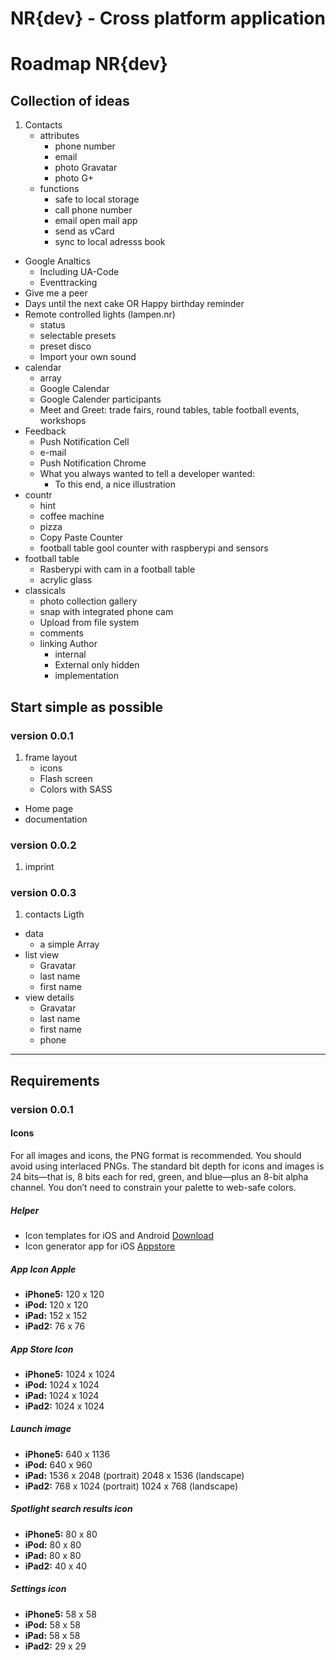 NR{dev} - Cross platform application
====================================


# Roadmap NR{dev}

## Collection of ideas 
1. Contacts
	- attributes
		- phone number
		- email
		- photo Gravatar 
		- photo G+
	- functions
		- safe to local storage 
		- call phone number
		- email open mail app
		- send as vCard
		- sync to local adresss book
- Google Analtics
	- Including UA-Code
	- Eventtracking
- Give me a peer
- Days until the next cake OR Happy birthday reminder
- Remote controlled lights (lampen.nr) 
	- status 
	- selectable presets
	- preset disco 
	- Import your own sound 
- calendar 
	- array 
	- Google Calendar 
	- Google Calender participants 
	- Meet and Greet: trade fairs, round tables, table football events, workshops 
- Feedback 
	- Push Notification Cell 
	- e-mail
	- Push Notification Chrome 
	- What you always wanted to tell a developer wanted: 
		- To this end, a nice illustration 
- countr 
	- hint 
	- coffee machine 
	- pizza 
	- Copy Paste Counter 
	- football table gool counter with raspberypi and sensors 
- football table
	- Rasberypi with cam in a football table
	- acrylic glass 
- classicals
	- photo collection gallery
	- snap with integrated phone cam
	- Upload from file system 
	- comments 
	- linking Author 
		- internal 
		- External only hidden 
		- implementation 

## Start simple as possible 

### version 0.0.1 
1. frame layout 
	- icons
	- Flash screen 
	- Colors with SASS 
- Home page
- documentation 

### version 0.0.2 
1. imprint 

### version 0.0.3 
1. contacts Ligth 
- data 
	- a simple Array 
- list view 
	- Gravatar
	- last name 
	- first name 
- view details 
	- Gravatar 
	- last name 
	- first name 
	- phone

---
## Requirements

### version 0.0.1
#### Icons
For all images and icons, the PNG format is recommended. You should avoid using interlaced PNGs.
The standard bit depth for icons and images is 24 bits—that is, 8 bits each for red, green, and blue—plus an 8-bit alpha channel.
You don’t need to constrain your palette to web-safe colors.

##### Helper
- Icon templates for iOS and Android [Download](http://appicontemplate.com/)
- Icon generator app for iOS [Appstore](https://itunes.apple.com/de/app/prepo/id476533227?mt=12&ign-mpt=uo%3D4)

##### App Icon Apple

- **iPhone5:**	120 x 120
- **iPod:**	120 x 120
- **iPad:**	152 x 152
- **iPad2:**	76 x 76

##### App Store Icon
- **iPhone5:**	1024 x 1024
- **iPod:**	1024 x 1024
- **iPad:**	1024 x 1024
- **iPad2:**	1024 x 1024

##### Launch image
- **iPhone5:**	640 x 1136
- **iPod:**	640 x 960
- **iPad:**	1536 x 2048 (portrait)	2048 x 1536 (landscape)
- **iPad2:**	768 x 1024 (portrait)	1024 x 768 (landscape)

##### Spotlight search results icon
- **iPhone5:**	80 x 80
- **iPod:**	80 x 80
- **iPad:**	80 x 80
- **iPad2:**	40 x 40

##### Settings icon
- **iPhone5:**	58 x 58
- **iPod:**	58 x 58
- **iPad:**	58 x 58
- **iPad2:**	29 x 29

